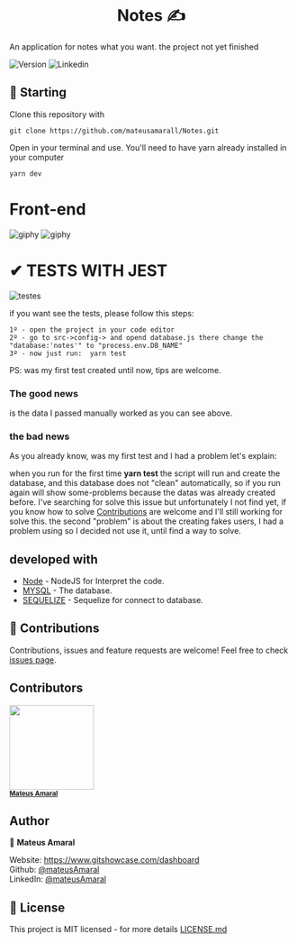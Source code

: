 <h1 align="center"> Notes ✍ </h1>

An application for notes what you want. the project not yet finished

<p>
  <img alt="Version" src="https://img.shields.io/badge/version-1.0.0-blue.svg?cacheSeconds=2592000" />
  <img alt="Linkedin" src="https://img.shields.io/github/followers/mateusamarall?style=social" />
</p>

## 🎯 Starting

Clone this repository with

```
git clone https://github.com/mateusamarall/Notes.git
```

Open in your terminal and use. You'll need to have yarn already installed in your computer

```
yarn dev
```



# Front-end
![giphy](https://user-images.githubusercontent.com/37390930/82495456-80e3cd80-9ac1-11ea-8a6e-306ab5d3b3ff.gif)
![giphy](https://user-images.githubusercontent.com/37390930/82845690-e538cf80-9ebb-11ea-886c-2873f8410af6.gif)

# ✔ TESTS WITH JEST 

![testes](https://user-images.githubusercontent.com/37390930/82394682-0e6ee100-9a20-11ea-8ff7-96938fc733e0.PNG)

if you want see the tests, please follow this steps:
```
1º - open the project in your code editor 
2º - go to src->config-> and opend database.js there change the "database:'notes'" to "process.env.DB_NAME"  
3º - now just run:  yarn test
```

PS: was my first test created until now, tips are welcome.

<h3>The good news</h3> <p>is the data I passed  manually worked as you can see above.</p>

 <h3>the bad news</h3>
As you already know, was my first test and I had a problem let's explain:
<br/>
<p>when you run for the first time <b>yarn test</b> the script will run and create the database, and this database does not "clean" automatically, so if you run again will show some-problems because the datas was already created before. I've searching for solve this issue but unfortunately I not find yet, if you know how to solve <a href="https://github.com/mateusamarall/Notes/issues"> Contributions</a> are welcome and I'll still working for solve this. the second "problem" is about the creating fakes users, I had a problem using so I decided not use it, until find a way to solve.</p>


## developed with

- [Node](https://nodejs.org/en/) - NodeJS for Interpret the code.
- [MYSQL](https://www.mysql.com/) - The database.
- [SEQUELIZE](https://sequelize.org/) - Sequelize for connect to database.

## 🤝 Contributions

Contributions, issues and feature requests are welcome!
Feel free to check [issues page](https://github.com/mateusamarall/Notes/issues).

## Contributors

<img src="https://user-images.githubusercontent.com/37390930/81833478-27562e80-9516-11ea-82a8-f9c38380f35c.png" width="150px;"/><br /><sub><b><a href="https://github.com/mateusamarall">Mateus Amaral</a></b></sub>

## Author

👤 **Mateus Amaral**

Website: https://www.gitshowcase.com/dashboard <br/>
Github: [@mateusAmaral](https://github.com/mateusamarall) <br/>
LinkedIn: [@mateusAmaral](https://www.linkedin.com/in/mateus-passos-amaral/)

## 📝 License

This project is MIT licensed - for more details [LICENSE.md](LICENSE.md)
